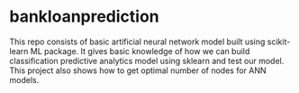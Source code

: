 # bankloanprediction
This repo consists of basic artificial neural network model built using scikit-learn ML package. It gives basic knowledge of how we can build classification predictive analytics model using sklearn and test our model. This project also shows how to get optimal number of nodes for ANN models.
